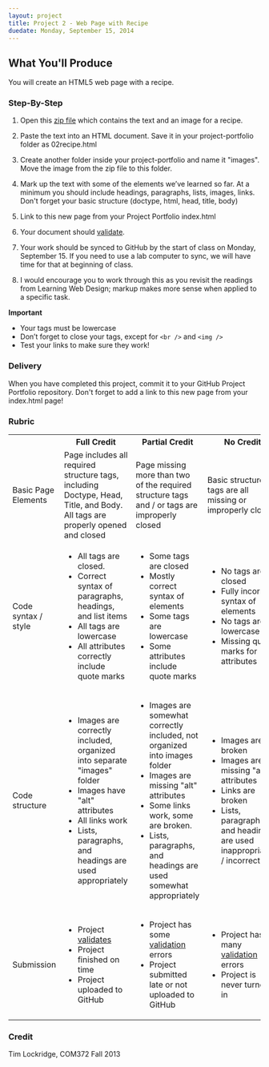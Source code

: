 ```yaml
---
layout: project
title: Project 2 - Web Page with Recipe
duedate: Monday, September 15, 2014
---
```


## What You'll Produce

You will create an HTML5 web page with a recipe.

### Step-By-Step

1) Open this [zip file](/lesson_files/tortilla-pizza.zip) which contains the text and an image for a recipe.

2) Paste the text into an HTML document. Save it in your project-portfolio folder as 02recipe.html

3) Create another folder inside your project-portfolio and name it "images".  Move the image from the zip file to this folder.

4) Mark up the text with some of the elements we’ve learned so far. At a minimum you should include headings, paragraphs, lists, images, links.  Don't forget your basic structure (doctype, html, head, title, body)

5) Link to this new page from your Project Portfolio index.html

6) Your document should [validate](http://validator.w3.org/).

7) Your work should be synced to GitHub by the start of class on Monday, September 15. If you need to use a lab computer to sync, we will have time for that at beginning of class.

8) I would encourage you to work through this as you revisit the readings from Learning Web Design; markup makes more sense when applied to a specific task.


**Important**

- Your tags must be lowercase
- Don’t forget to close your tags, except for `<br />` and `<img />`
- Test your links to make sure they work!

### Delivery 

When you have completed this project, commit it to your GitHub Project Portfolio repository.  Don't forget to add a link to this new page from your index.html page!


### Rubric

<table>
  <tr>
    <th></th>
    <th>Full Credit</th>
    <th>Partial Credit</th>
    <th>No Credit</th>
  </tr>
  <tr>
    <td>Basic Page Elements</td>
    <td>Page includes all required structure tags, including Doctype, Head, Title, and Body. All tags are properly opened and closed</td>
    <td>Page missing more than two of the required structure tags and / or tags are improperly closed</td>
    <td>Basic structure tags are all missing or improperly closed.</td>
  </tr>
  <tr>
    <td>Code syntax / style</td>
    <td>
      <ul>
        <li>All tags are closed.</li>
        <li>Correct syntax of paragraphs, headings, and list items</li>
        <li>All tags are lowercase</li>
        <li>All attributes correctly include quote marks</li>
      </ul>
    </td>
    <td>
      <ul>
        <li>Some tags are closed </li>
        <li>Mostly correct syntax of elements</li>
        <li>Some tags are lowercase</li>
        <li>Some attributes include quote marks</li>
      </ul>
    </td>
    <td>
      <ul>
        <li>No tags are closed</li>
        <li>Fully incorrect syntax of elements</li>
        <li>No tags are lowercase </li>
        <li>Missing quote marks for attributes</li>
      </ul>
    </td>
  </tr>
  <tr>
    <td>Code structure</td>
    <td>
      <ul>
        <li>Images are correctly included, organized into separate "images" folder</li>
        <li>Images have "alt" attributes</li>
        <li>All links work</li>
        <li>Lists, paragraphs, and headings are used appropriately</li>
      </ul>
    </td>
    <td>
      <ul>
        <li>Images are somewhat correctly included, not organized into images folder</li>
        <li>Images are missing "alt" attributes</li>
        <li>Some links work, some are broken.</li>
        <li>Lists, paragraphs, and headings are used somewhat appropriately</li>
      </ul>
    </td>
    <td>
      <ul>
        <li>Images are broken</li>
        <li>Images are missing "alt" attributes</li>
        <li>Links are broken</li>
        <li>Lists, paragraphs, and headings are used inappropriately / incorrectly</li>
      </ul>
    </td>
  </tr>
  <tr>
    <td>Submission</td>
    <td>
      <ul>
        <li>Project <a href="http://validator.w3.org/">validates</a></li>
        <li>Project finished on time</li>
        <li>Project uploaded to GitHub</li>
      </ul>
    </td>
    <td>
      <ul>
        <li>Project has some <a href="http://validator.w3.org/">validation</a> errors</li>
        <li>Project submitted late or not uploaded to GitHub</li>
      </ul>
    </td>
    <td>
      <ul>
        <li>Project has many <a href="http://validator.w3.org/">validation</a> errors</li>
        <li>Project is never turned in</li>
      </ul>
    </td>
  </tr>
</table>

### Credit
Tim Lockridge, COM372 Fall 2013
